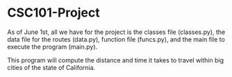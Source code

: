 # CSC101-Project

As of June 1st, all we have for the project is the classes file (classes.py), the data file for the routes (data.py), function file (funcs.py), and the main file to execute the program (main.py).

This program will compute the distance and time it takes to travel within big cities of the state of California.

